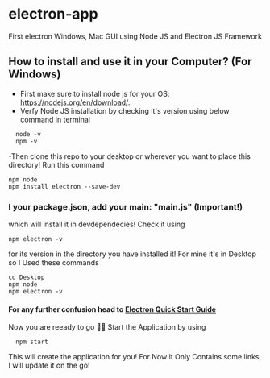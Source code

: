 # electron-app
First electron Windows, Mac GUI using Node JS and Electron JS Framework
## How to install and use it in your Computer? (For Windows)
- First make sure to install node js for your OS: https://nodejs.org/en/download/.
- Verfy Node JS installation by checking it's version using below command in terminal
```console
  node -v
  npm -v
```
-Then clone this repo to your desktop or wherever you want to place this directory!
Run this command
```console
npm node
npm install electron --save-dev
```
### I your package.json, add your main: "main.js" (Important!)
which will install it in devdependecies!
Check it using 
```console
npm electron -v
```
for its version in the directory you have installed it! For mine it's in Desktop so
I Used these commands
```console
cd Desktop
npm node
npm electron -v
```
#### For any further confusion head to <a href='https://www.electronjs.org/docs/tutorial/quick-start'>Electron Quick Start Guide</a>
Now you are reeady to go 🤩🤩
Start the Application by using
```console
  npm start
```
This will create the application for you! For Now it Only Contains some links, I will update it on the go!
